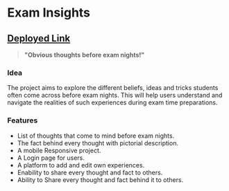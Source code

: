 # Exam Insights

## [Deployed Link](https://exam-insights.onrender.com)

> **"Obvious thoughts before exam nights!"**


### Idea

The project aims to explore the different beliefs, ideas and tricks students often come across before exam nights. This will help users understand and navigate the realities of such experiences during exam time preparations.


### Features
- List of thoughts that come to mind before exam nights.
- The fact behind every thought with pictorial description.
- A mobile Responsive project.
- A Login page for users.
- A platform to add and edit own experiences.
- Enability to share every thought and fact to others.
- Ability to Share every thought and fact behind it to others.
